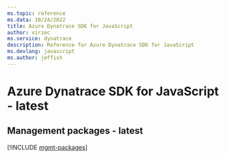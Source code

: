 ```yaml
---
ms.topic: reference
ms.data: 10/24/2022
title: Azure Dynatrace SDK for JavaScript
author: xirzec
ms.service: dynatrace
description: Reference for Azure Dynatrace SDK for JavaScript
ms.devlang: javascript
ms.author: jeffish
---
```

# Azure Dynatrace SDK for JavaScript - latest

## Management packages - latest
[!INCLUDE [mgmt-packages](dynatrace-mgmt-index.md)]